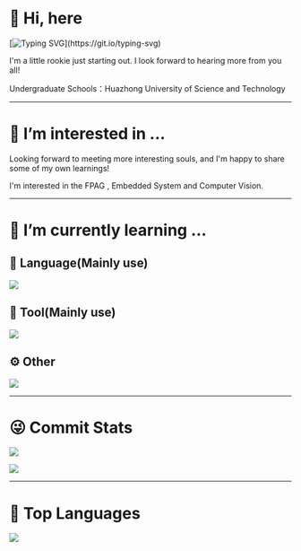 # 👋 Hi, here
[![Typing SVG](https://readme-typing-svg.herokuapp.com?font=Fira+Code&pause=1000&random=false&width=435&lines=I%E2%80%99m+%40mischievousx.)](https://git.io/typing-svg)

I'm a little rookie just starting out. I look forward to hearing more from you all!

Undergraduate Schools：Huazhong University of Science and Technology

---

# 👀 I’m interested in ...
Looking forward to meeting more interesting souls, and I'm happy to share some of my own learnings!

I'm interested in the FPAG , Embedded System and Computer Vision.

---

# 🌱 I’m currently learning ...

## 🤟 Language(Mainly use)
![](https://icons.anoyi.com/?iconBgColor=f8fafc&icons=python,c,cpp,matlab,php,mysql)

## 🔨 Tool(Mainly use)
![](https://icons.anoyi.com/?iconBgColor=f8fafc&icons=vscode,markdown,gmail,opencv,linux,powershell)

## ⚙️ Other

![](https://icons.anoyi.com/?iconBgColor=f8fafc&icons=blender,github,git,docker,kubernetes)

---

# 😜 Commit Stats

![](https://github-readme-stats.vercel.app/api?username=mischievousx&count_private=true&show_icons=true&theme=light&show_owner=true)

![](https://github-profile-trophy.vercel.app/?username=mischievousx&theme=light&row=1)

---

# 🦁 Top Languages

![](https://github-readme-stats.vercel.app/api/top-langs/?username=mischievousx&layout=compact&theme=light)
